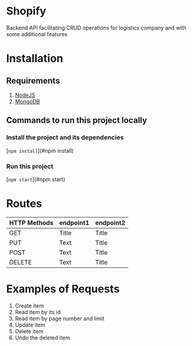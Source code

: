 # Shopify
Backend API facilitating CRUD operations for logistics company and with some additional features

# Installation
## Requirements
1. [NodeJS](https://nodejs.org/en/download/)
2. [MongoDB](https://docs.mongodb.com/manual/installation/)

## Commands to run this project locally

### Install the project and its dependencies
[`npm install`](#npm install)

### Run this project
[`npm start`](#npm start)

# Routes

| HTTP Methods |  endpoint1  |  endpoint2  |  
| -----------  | ----------- | ----------- |
| GET          | Title       |  Title      |  
| PUT          | Text        |  Title      |
| POST         | Text        |  Title      |
| DELETE       | Text        |  Title      |

# Examples of Requests

1. Create item
2. Read item by its id
3. Read item by page number and limit
4. Update item
5. Delete item
6. Undo the deleted item

